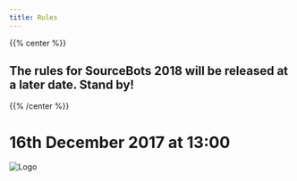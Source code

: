 ```yaml
---
title: Rules
---
```


{{% center %}}
## The rules for SourceBots 2018 will be released at a later date. Stand by!
{{% /center %}}

# 16th December 2017 at 13:00

![Logo](/img/logo.svg)

